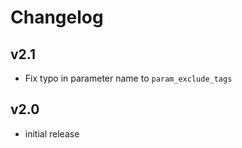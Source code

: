 # Changelog

## v2.1

- Fix typo in parameter name to `param_exclude_tags`

## v2.0

- initial release
